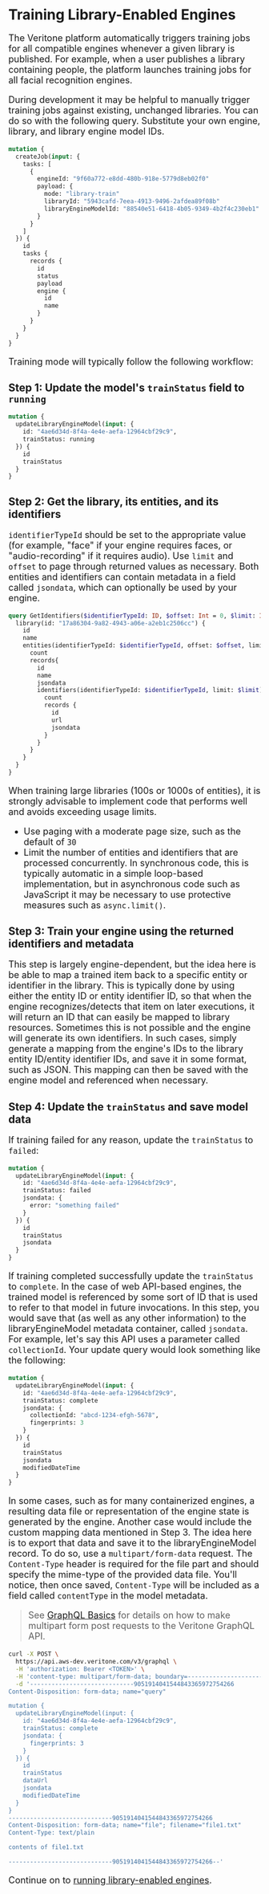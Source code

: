 # Training Library-Enabled Engines

The Veritone platform automatically triggers training jobs for
all compatible engines whenever a given library is published.
For example, when a user publishes a library containing people,
the platform launches training jobs for all facial recognition engines.

During development it may be helpful to manually trigger training
jobs against existing, unchanged libraries.
You can do so with the following query. Substitute your own
engine, library, and library engine model IDs.

```graphql
mutation {
  createJob(input: {
    tasks: [
      {
        engineId: "9f60a772-e8dd-480b-918e-5779d8eb02f0"
        payload: {
          mode: "library-train"
          libraryId: "5943cafd-7eea-4913-9496-2afdea89f08b"
          libraryEngineModelId: "88540e51-6418-4b05-9349-4b2f4c230eb1"
        }
      }
    ]
  }) {
    id
    tasks {
      records {
        id
        status
        payload
        engine {
          id
          name
        }
      }
    }
  }
}
```

Training mode will typically follow the following workflow:

## Step 1: Update the model's `trainStatus` field to `running`

```graphql
mutation {
  updateLibraryEngineModel(input: {
    id: "4ae6d34d-8f4a-4e4e-aefa-12964cbf29c9",
    trainStatus: running
  }) {
    id
    trainStatus
  }
}
```

## Step 2: Get the library, its entities, and its identifiers

`identifierTypeId` should be set to the appropriate value (for example, "face" if your engine requires faces, or "audio-recording" if it requires audio). Use `limit` and `offset` to page through returned values as necessary. Both entities and identifiers can contain metadata in a field called `jsondata`, which can optionally be used by your engine.

```graphql
query GetIdentifiers($identifierTypeId: ID, $offset: Int = 0, $limit: Int = 25) {
  library(id: "17a86304-9a82-4943-a06e-a2eb1c2506cc") {
    id
    name
    entities(identifierTypeId: $identifierTypeId, offset: $offset, limit: $limit) {
      count
      records{
        id
        name
        jsondata
        identifiers(identifierTypeId: $identifierTypeId, limit: $limit) {
          count
          records {
            id
            url
            jsondata
          }
        }
      }
    }
  }
}
```

When training large libraries (100s or 1000s of entities), it is
strongly advisable to implement code that performs well and avoids
exceeding usage limits.

* Use paging with a moderate page size, such as the default of `30`
* Limit the number of entities and identifiers that are processed
concurrently. In synchronous code, this is typically automatic in a
simple loop-based implementation, but in asynchronous code such as
JavaScript it may be necessary to use protective measures such as `async.limit()`.

## Step 3: Train your engine using the returned identifiers and metadata

This step is largely engine-dependent, but the idea here is be able to map a trained item back to a specific entity or identifier in the library. This is typically done by using either the entity ID or entity identifier ID, so that when the engine recognizes/detects that item on later executions, it will return an ID that can easily be mapped to library resources. Sometimes this is not possible and the engine will generate its own identifiers. In such cases, simply generate a mapping from the engine's IDs to the library entity ID/entity identifier IDs, and save it in some format, such as JSON. This mapping can then be saved with the engine model and referenced when necessary.

## Step 4: Update the `trainStatus` and save model data

If training failed for any reason, update the `trainStatus` to `failed`:

```graphql
mutation {
  updateLibraryEngineModel(input: {
    id: "4ae6d34d-8f4a-4e4e-aefa-12964cbf29c9",
    trainStatus: failed
    jsondata: {
      error: "something failed"
    }
  }) {
    id
    trainStatus
    jsondata
  }
}
```

If training completed successfully update the `trainStatus` to `complete`. In the case of web API-based engines, the trained model is referenced by some sort of ID that is used to refer to that model in future invocations. In this step, you would save that (as well as any other information) to the libraryEngineModel metadata container, called `jsondata`. For example, let's say this API uses a parameter called `collectionId`. Your update query would look something like the following:

```graphql
mutation {
  updateLibraryEngineModel(input: {
    id: "4ae6d34d-8f4a-4e4e-aefa-12964cbf29c9",
    trainStatus: complete
    jsondata: {
      collectionId: "abcd-1234-efgh-5678",
      fingerprints: 3
    }
  }) {
    id
    trainStatus
    jsondata
    modifiedDateTime
  }
}
```

In some cases, such as for many containerized engines, a resulting data file or representation of the engine state is generated by the engine. Another case would include the custom mapping data mentioned in Step 3. The idea here is to export that data and save it to the libraryEngineModel record. To do so, use a `multipart/form-data` request. The `Content-Type` header is required for the file part and should specify the mime-type of the provided data file. You'll notice, then once saved, `Content-Type` will be included as a field called `contentType` in the model metadata.

> See [GraphQL Basics](/apis/tutorials/graphql-basics) for details on how to make multipart form post requests to the Veritone GraphQL API.

```bash
curl -X POST \
  https://api.aws-dev.veritone.com/v3/graphql \
  -H 'authorization: Bearer <TOKEN>' \
  -H 'content-type: multipart/form-data; boundary=---------------------------9051914041544843365972754266' \
  -d '-----------------------------9051914041544843365972754266
Content-Disposition: form-data; name="query"

mutation {
  updateLibraryEngineModel(input: {
    id: "4ae6d34d-8f4a-4e4e-aefa-12964cbf29c9",
    trainStatus: complete
    jsondata: {
      fingerprints: 3
    }
  }) {
    id
    trainStatus
    dataUrl
    jsondata
    modifiedDateTime
  }
}
-----------------------------9051914041544843365972754266
Content-Disposition: form-data; name="file"; filename="file1.txt"
Content-Type: text/plain

contents of file1.txt

-----------------------------9051914041544843365972754266--'
```

Continue on to [running library-enabled engines](/developer/libraries/running).

<style>
     p, ul, ol, li { font-size: 18px !important;}
</style>
